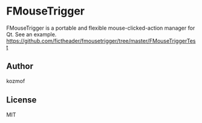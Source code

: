 # FMouseTrigger
FMouseTrigger is a portable and flexible mouse-clicked-action manager for Qt. See an example. https://github.com/fictheader/fmousetrigger/tree/master/FMouseTriggerTest

## Author
kozmof

## License
MIT
